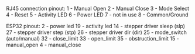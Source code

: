 
RJ45 connection pinout:
 1 - Manual Open
 2 - Manual Close
 3 - Mode Select
 4 - Reset
 5 - Activity LED
 6 - Power LED
 7 - not in use
 8 - Common/Ground



ESP32 pinout:
 2  - power led
 19 - activity led
 14 - stepper driver sleep (slp)
 27 - stepper driver step (stp)
 26 - stepper driver dir (dir)
 25 - mode_switch (auto/manual)
 32 - close_limit
 33 - open_limit
 35 - obstruction_limit
 15 - manual_open
 4  - manual_close


